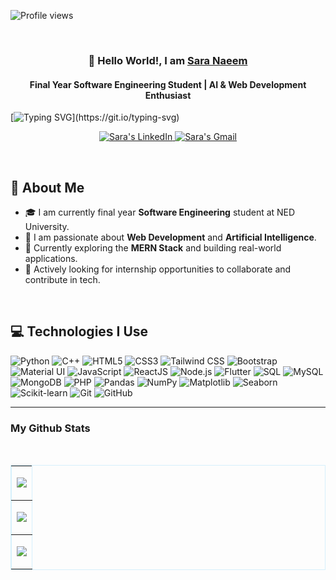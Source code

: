 <p align="left"> <img src="https://komarev.com/ghpvc/?username=saranaeem1&label=Profile%20views&color=0e75b6&style=flat" alt="Profile views" /> </p>
<br/>
<h3 align="center">
         👋 Hello World!, I am
                <b><a target="_blank" href="https://www.linkedin.com/in/sara-naeem-7072b322a">Sara Naeem</a></b> 
</h3>
<h4 align="center">
         Final Year Software Engineering Student | AI & Web Development Enthusiast
</h4>

[![Typing SVG](https://readme-typing-svg.herokuapp.com?font=Fira+Code&pause=1000&color=00ADEF&width=700&lines=Software+Engineer+%7C+AI+and+Web+Development+Enthusiast;)](https://git.io/typing-svg)

<p align="center">
 <a href="https://www.linkedin.com/in/sara-naeem-7072b322a" target="_blank">
  <img src="https://img.shields.io/badge/LinkedIn-0077B5?style=for-the-badge&logo=linkedin&logoColor=white" alt="Sara's LinkedIn"/>
 </a>
<a href="mailto:saranaeem754@gmail.com" target="_blank">
  <img src="https://img.shields.io/badge/Gmail-D14836?style=for-the-badge&logo=gmail&logoColor=white" alt="Sara's Gmail"/>
</a>
</p>

<br/>

## 🌟 About Me

<p>
<!--   <img align="right" width="250" src="/assets/programmer.png" alt="Coding gif"/> -->
         
  - 🎓 I am currently final year **Software Engineering** student at NED University.
  - 🌱 I am passionate about **Web Development** and **Artificial Intelligence**.
  - 🚀 Currently exploring the **MERN Stack** and building real-world applications.
  - 🎯 Actively looking for internship opportunities to collaborate and contribute in tech.
</p>

<br/>

## 💻 Technologies I Use

![Python](https://img.shields.io/badge/Python-3776AB?style=for-the-badge&logo=python&logoColor=white)
![C++](https://img.shields.io/badge/C++-00599C?style=for-the-badge&logo=c%2B%2B&logoColor=white)
![HTML5](https://img.shields.io/badge/HTML5-E34F26?style=for-the-badge&logo=html5&logoColor=white)
![CSS3](https://img.shields.io/badge/CSS3-1572B6?style=for-the-badge&logo=css3&logoColor=white)
![Tailwind CSS](https://img.shields.io/badge/Tailwind_CSS-38B2AC?style=for-the-badge&logo=tailwind-css&logoColor=white)
![Bootstrap](https://img.shields.io/badge/Bootstrap-563D7C?style=for-the-badge&logo=bootstrap&logoColor=white)
![Material UI](https://img.shields.io/badge/Material-UI-0081CB?style=for-the-badge&logo=mui&logoColor=white)
![JavaScript](https://img.shields.io/badge/JavaScript-F7DF1E?style=for-the-badge&logo=javascript&logoColor=black)
![ReactJS](https://img.shields.io/badge/React-61DAFB?style=for-the-badge&logo=react&logoColor=white)
![Node.js](https://img.shields.io/badge/Node.js-339933?style=for-the-badge&logo=nodedotjs&logoColor=white)
![Flutter](https://img.shields.io/badge/Flutter-02569B?style=for-the-badge&logo=flutter&logoColor=white)
![SQL](https://img.shields.io/badge/SQL-4479A1?style=for-the-badge&logo=sql&logoColor=white)
![MySQL](https://img.shields.io/badge/MySQL-4479A1?style=for-the-badge&logo=mysql&logoColor=white)
![MongoDB](https://img.shields.io/badge/MongoDB-4EA94B?style=for-the-badge&logo=mongodb&logoColor=white)
![PHP](https://img.shields.io/badge/PHP-777BB4?style=for-the-badge&logo=php&logoColor=white)
![Pandas](https://img.shields.io/badge/Pandas-150458?style=for-the-badge&logo=pandas&logoColor=white)
![NumPy](https://img.shields.io/badge/NumPy-013243?style=for-the-badge&logo=numpy&logoColor=white)
![Matplotlib](https://img.shields.io/badge/Matplotlib-003D00?style=for-the-badge&logo=matplotlib&logoColor=white)
![Seaborn](https://img.shields.io/badge/Seaborn-30B4D8?style=for-the-badge&logo=seaborn&logoColor=white)
![Scikit-learn](https://img.shields.io/badge/scikit-learn-F7931E?style=for-the-badge&logo=scikit-learn&logoColor=white)
![Git](https://img.shields.io/badge/Git-F05032?style=for-the-badge&logo=git&logoColor=white)
![GitHub](https://img.shields.io/badge/GitHub-181717?style=for-the-badge&logo=github&logoColor=white)

<hr>
<h3>My Github Stats </h3>
  

<br>

<table align="center" border="1" bordercolor="#D6F0FC">
    <tr>
       <td align="center">
                
 ![](https://github-readme-stats.vercel.app/api/top-langs/?username=saranaeem1&theme=omni&hide_border=false&include_all_commits=false&count_private=false&layout=compact)
     </td>
    
 </tr>

    
  <tr>
    <td align="center">  
        
![](https://github-readme-stats.vercel.app/api?username=saranaeem1&theme=omni&hide_border=false&include_all_commits=false&count_private=false)</td>

</td>       
   </tr> 

   <tr>
       <td align="center">
           
![](https://github-readme-streak-stats.herokuapp.com/?user=saranaeem1&theme=omni&hide_border=false)
       </td>
   </tr>
</table>



</br>

